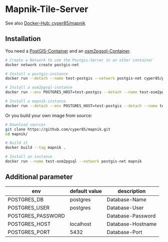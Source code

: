 # Mapnik-Tile-Server

See also [Docker-Hub: cyper85/mapnik](https://cloud.docker.com/repository/docker/cyper85/mapnik)

## Installation
You need a [PostGIS-Container](https://github.com/cyper85/postgis) and an [osm2pgsql-Container](https://github.com/cyper85/osm2pgsql).

```bash
# Create a Network to use the Postgis-Server in an other container
docker network create postgis-net

# Install a postgis-instance
docker run --detach --name test-postgis --network postgis-net cyper85/postgis

# Install a osm2pgsql-instance
docker run --env POSTGRES_HOST=test-postgis --detach --name test-osm2pgsql --network postgis-net cyper85/osm2pgsql

# Install a mapnik-instance
docker run --detach --env POSTGRES_HOST=test-postgis --detach --name test-mapnik --network postgis-net --port 80:80 cyper85/mapnik
```

Or you build your own image from source:

```bash
# Download sources
git clone https://github.com/cyper85/mapnik.git
cd mapnik/

# Build it
docker build --tag mapnik .

# Install an instance
docker run --name test-osm2pgsql --network postgis-net mapnik
```

## Additional parameter

env | default value | description 
------------ | ------------- | -------------
POSTGRES_DB | postgres | Database-Name
POSTGRES_USER | postgres | Database-User
POSTGRES_PASSWORD |  | Database-Password
POSTGRES_HOST | localhost | Database-Hostname
POSTGRES_PORT | 5432 | Database-Port